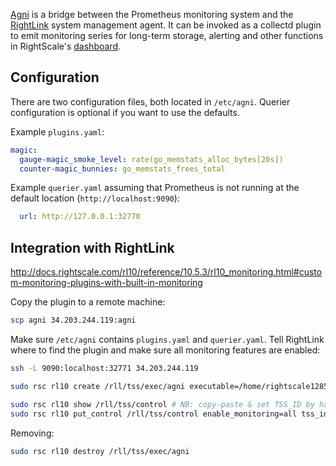 [Agni](https://en.wikipedia.org/wiki/Agni) is a bridge between the Prometheus
monitoring system and the [RightLink](http://docs.rightscale.com/rl10/) system
management agent. It can be invoked as a collectd plugin to emit monitoring
series for long-term storage, alerting and other functions in RightScale's
[dashboard](https://login.rightscale.com).

## Configuration

There are two configuration files, both located in `/etc/agni`. Querier
configuration is optional if you want to use the defaults.

Example `plugins.yaml`:

```yaml
magic:
  gauge-magic_smoke_level: rate(go_memstats_alloc_bytes[20s])
  counter-magic_bunnies: go_memstats_frees_total
```

Example `querier.yaml` assuming that Prometheus is not running at the default
location (`http://localhost:9090`):

```yaml
  url: http://127.0.0.1:32770
```

## Integration with RightLink

http://docs.rightscale.com/rl10/reference/10.5.3/rl10_monitoring.html#custom-monitoring-plugins-with-built-in-monitoring

Copy the plugin to a remote machine:

```bash
scp agni 34.203.244.119:agni
```

Make sure `/etc/agni` contains `plugins.yaml` and `querier.yaml`. Tell RightLink
where to find the plugin and make sure all monitoring features are enabled:

```bash
ssh -L 9090:localhost:32771 34.203.244.119

sudo rsc rl10 create /rll/tss/exec/agni executable=/home/rightscale12853/agni

sudo rsc rl10 show /rll/tss/control # NB: copy-paste & set TSS_ID by hand!
sudo rsc rl10 put_control /rll/tss/control enable_monitoring=all tss_id=$TSS_ID
```

Removing:

```bash
sudo rsc rl10 destroy /rll/tss/exec/agni
```
